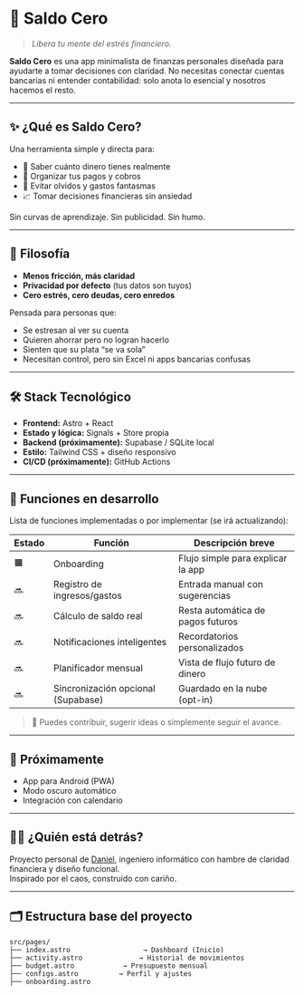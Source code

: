 

# 💸 Saldo Cero

> _Libera tu mente del estrés financiero._

**Saldo Cero** es una app minimalista de finanzas personales diseñada para ayudarte a tomar decisiones con claridad. No necesitas conectar cuentas bancarias ni entender contabilidad: solo anota lo esencial y nosotros hacemos el resto.

---

## ✨ ¿Qué es Saldo Cero?

Una herramienta simple y directa para:

- 📌 Saber cuánto dinero tienes realmente  
- 📅 Organizar tus pagos y cobros  
- 🚨 Evitar olvidos y gastos fantasmas  
- 📈 Tomar decisiones financieras sin ansiedad

Sin curvas de aprendizaje. Sin publicidad. Sin humo.

---

## 🧠 Filosofía

- **Menos fricción, más claridad**  
- **Privacidad por defecto** (tus datos son tuyos)  
- **Cero estrés, cero deudas, cero enredos**

Pensada para personas que:

- Se estresan al ver su cuenta
- Quieren ahorrar pero no logran hacerlo
- Sienten que su plata “se va sola”
- Necesitan control, pero sin Excel ni apps bancarias confusas

---

## 🛠️ Stack Tecnológico

- **Frontend:** Astro + React  
- **Estado y lógica:** Signals + Store propia  
- **Backend (próximamente):** Supabase / SQLite local  
- **Estilo:** Tailwind CSS + diseño responsivo 
- **CI/CD (próximamente):** GitHub Actions

---

## 🚧 Funciones en desarrollo

Lista de funciones implementadas o por implementar (se irá actualizando):

| Estado | Función                              | Descripción breve                        |
|--------|--------------------------------------|-------------------------------------------|
| 🟧     | Onboarding                           | Flujo simple para explicar la app         |
| 🔜     | Registro de ingresos/gastos          | Entrada manual con sugerencias            |
| 🔜     | Cálculo de saldo real                | Resta automática de pagos futuros         |
| 🔜     | Notificaciones inteligentes          | Recordatorios personalizados              |
| 🔜     | Planificador mensual                 | Vista de flujo futuro de dinero           |
| 🔜     | Sincronización opcional (Supabase)   | Guardado en la nube (opt-in)              |

> 🧩 Puedes contribuir, sugerir ideas o simplemente seguir el avance.

---

## 📲 Próximamente

- App para Android (PWA)
- Modo oscuro automático
- Integración con calendario

---

## 🧑‍💻 ¿Quién está detrás?

Proyecto personal de [Daniel](https://github.com/cldrojas), ingeniero informático con hambre de claridad financiera y diseño funcional.  
Inspirado por el caos, construido con cariño.

---

## 🗂 Estructura base del proyecto
```
src/pages/
├── index.astro                  → Dashboard (Inicio)
├── activity.astro              → Historial de movimientos
├── budget.astro            → Presupuesto mensual
├── configs.astro          → Perfil y ajustes
├── onboarding.astro
```
